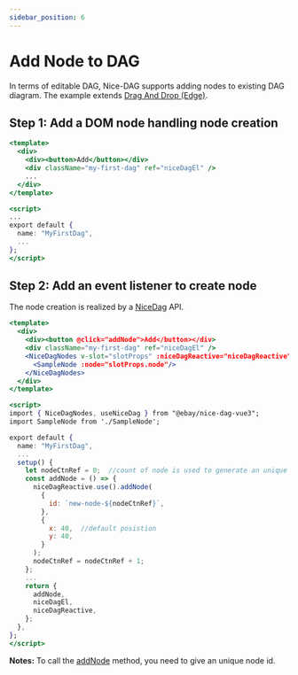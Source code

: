 ```yaml
---
sidebar_position: 6
---
```


# Add Node to DAG

In terms of editable DAG, Nice-DAG supports adding nodes to existing DAG diagram. The example extends [Drag And Drop (Edge)](./edge-drag-drop).

## Step 1: Add a DOM node handling node creation

```jsx
<template>
  <div>
    <div><button>Add</button></div>
    <div className="my-first-dag" ref="niceDagEl" />
    ...
  </div>
</template>

<script>
...
export default {
  name: "MyFirstDag",
  ...
};
</script>
```
## Step 2: Add an event listener to create node

The node creation is realized by a [NiceDag](../api-ref/nice-dag.md) API.

```jsx
<template>
  <div>
    <div><button @click="addNode">Add</button></div>
    <div className="my-first-dag" ref="niceDagEl" />
    <NiceDagNodes v-slot="slotProps" :niceDagReactive="niceDagReactive">
      <SampleNode :node="slotProps.node"/>
    </NiceDagNodes>
  </div>
</template>

<script>
import { NiceDagNodes, useNiceDag } from "@ebay/nice-dag-vue3";
import SampleNode from './SampleNode';

export default {
  name: "MyFirstDag",
  ...
  setup() {
    let nodeCtnRef = 0;  //count of node is used to generate an unique id
    const addNode = () => {
      niceDagReactive.use().addNode(
        {
          id: `new-node-${nodeCtnRef}`,
        },
        { 
          x: 40,  //default posistion
          y: 40,
        }
      );
      nodeCtnRef = nodeCtnRef + 1;
    };
    ...
    return {
      addNode,
      niceDagEl,
      niceDagReactive,
    };
  },
};
</script>
```

**Notes:**
To call the [addNode](../api-ref/nice-dag.md#addnode) method, you need to give an unique node id.